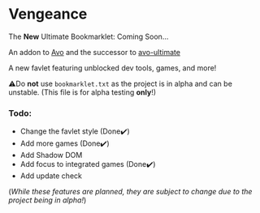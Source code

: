 # Vengeance
The **New** Ultimate Bookmarklet: Coming Soon...

An addon to [Avo](https://github.com/FogNetwork/Avo) and the successor to [avo-ultimate](https://github.com/Browncha023/avo-ultimate)

A new favlet featuring unblocked dev tools, games, and more!

⚠️Do **not** use `bookmarklet.txt` as the project is in alpha and can be unstable. (This file is for alpha testing **only**!)

### Todo:
- Change the favlet style (Done✔️)
- Add more games (Done✔️)
- Add Shadow DOM
- Add focus to integrated games (Done✔️)
- Add update check

(*While these features are planned, they are subject to change due to the project being in alpha!*)
